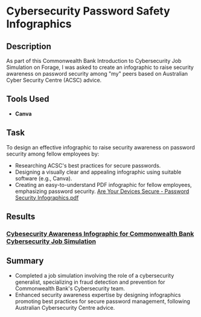 <h1>Cybersecurity Password Safety Infographics</h1>

<h2>Description</h2>

As part of this Commonwealth Bank Introduction to Cybersecurity Job Simulation on Forage, I was asked to create an infographic to raise security awareness on password security among "my" peers based on Australian Cyber Security Centre (ACSC) advice.

<h2>Tools Used</h2>

  - <b>Canva</b>

<h2>Task</h2>

To design an effective infographic to raise security awareness on password security among fellow employees by:
  - Researching ACSC's best practices for secure passwords.
  - Designing a visually clear and appealing infographic using suitable software (e.g., Canva).
  - Creating an easy-to-understand PDF infographic for fellow employees, emphasizing password security.
         [Are Your Devices Secure - Password Security Infographics.pdf](https://github.com/user-attachments/files/16568252/Are.Your.Devices.Secure.-.Password.Security.Infographics.pdf)
   
<h2>Results</h2>

<h3><a href="https://www.canva.com/design/DAGBkjZgR1g/nnGDbiT3UVailOWAUBNMiQ/view?utm_content=DAGBkjZgR1g&utm_campaign=designshare&utm_medium=link&utm_source=editor" align="left">Cybesecurity Awareness Infographic for Commonwealth Bank Cybersecurity Job Simulation</a></h3>
</p>



<h2>Summary</h2>

 - Completed a job simulation involving the role of a cybersecurity generalist, specializing in fraud detection and prevention for Commonwealth Bank's Cybersecurity team.
 - Enhanced security awareness expertise by designing infographics promoting best practices for secure password management, following Australian Cybersecurity Centre advice.





<!--
 ```diff
- text in red
+ text in green
! text in orange
# text in gray
@@ text in purple (and bold)@@
```
--!>
